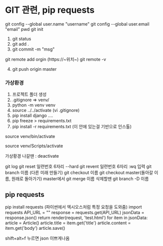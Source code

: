 # GIT 관련, pip requests

git config --global user.name "username"
git config --global user.email "email"
pwd
git init

1. git status
2. git add .
3. git commit -m "msg"

git remote add orgin (https://~위치~)
git remote -v

4. git push origin master

### 가상환경

1. 프로젝트 폴더 생성
2. .gitignore => venv/
3. python -m venv venv
4. source ../../activate
  (vi .gitignore)
5. pip install django
  ....
6. pip freeze > requirements.txt
7. pip install -r requirements.txt
  (이 안에 있는걸 기반으로 인스톨)

source venv/bin/activate

source venv/Scripts/activate

가상황경 나갈땐 : deactivate

git log
git reset 일련번호 6자리 --hard
git revent 일련번호 6자리
:wq 입력
git branch 이름  (다른 미래 만들기)
git checkout 이름
git checkout master(돌아갈 이름, 원래로 돌아가기)
master에서 git merge 이름
삭제할땐 git branch -D 이름



## pip requests

pip install requests (파이썬에서 엑시오스처럼 특정 요청을 도와줌)
import requests
API_URL = ""
response = requests.get(API_URL)
jsonData = response.json()
return render(request, 'test.html')
for item in jsonData:
    article = Article()
    article.title = item.get('title')
    article.content = item.get('body')
    article.save()

shift+alt+f 누르면 json 이쁘게나옴